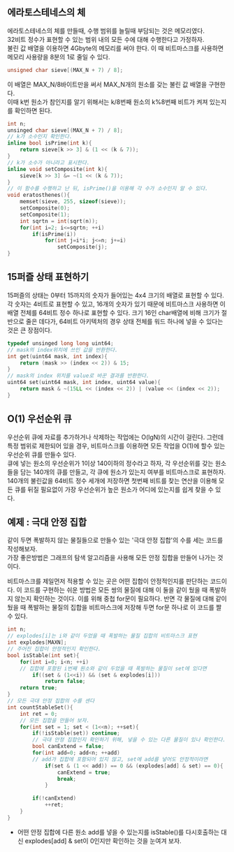 ## 에라토스테네스의 체 
에라토스테네스의 체를 만들때, 수행 범위를 늘릴때 부담되는 것은 메모리였다.  
32비트 정수가 표현할 수 있는 범위 내의 모든 수에 대해 수행한다고 가정하자.  
불린 값 배열을 이용하면 4Gbyte의 메모리를 써야 한다. 이 때 비트마스크를 사용하면 메모리 사용량을 8분의 1로 줄일 수 있다.  

```cpp
unsigned char sieve[(MAX_N + 7) / 8];
```
이 배열은 MAX_N/8바이트만을 써서 MAX_N개의 원소를 갖는 불린 값 배열을 구현한다.  
이때 k번 원소가 참인지를 알기 위해서는 k/8번째 원소의 k%8번째 비트가 켜져 있는지를 확인하면 된다.

```cpp
int n;
unsinged char sieve[(MAX_N + 7) / 8];
// k가 소수인지 확인한다.
inline bool isPrime(int k){
    return sieve[k >> 3] & (1 << (k & 7));
}
// k가 소수가 아니라고 표시한다.
inline void setComposite(int k){
    sieve[k >> 3] &= ~(1 << (k & 7));
}
// 이 함수를 수행하고 난 뒤, isPrime()을 이용해 각 수가 소수인지 알 수 있다.
void eratosthenes(){
    memset(sieve, 255, sizeof(sieve));
    setComposite(0);
    setComposite(1);
    int sqrtn = int(sqrt(n));
    for(int i=2; i<=sqrtn; ++i)
        if(isPrime(i))
            for(int j=i*i; j<=n; j+=i)
                setComposite(j);
}
``` 
## 15퍼즐 상태 표현하기
15퍼즐의 상태는 0부터 15까지의 숫자가 들어있는 4x4 크기의 배열로 표현할 수 있다. 각 숫자는 4비트로 표현할 수 있고, 16개의 숫자가 있기 때문에 비트마스크 사용하면 이 배열 전체를 64비트 정수 하나로 표현할 수 있다. 크기 16인 char배열에 비해 크기가 절반으로 줄은 데다가, 64비트 아키텍처의 경우 상태 전체를 워드 하나에 넣을 수 있다는 것은 큰 장점이다. 

```cpp
typedef unsinged long long uint64;
// mask의 index위치에 쓰인 값을 반환한다.
int get(uint64 mask, int index){
    return (mask >> (index << 2)) & 15;
}
// mask의 index 위치를 value로 바꾼 결과를 반환한다.
uint64 set(uint64 mask, int index, uint64 value){
    return mask & ~(15LL << (index << 2)) | (value << (index << 2));
}
```

## O(1) 우선순위 큐
우선순위 큐에 자료를 추가하거나 삭제하는 작업에는 O(lgN)의 시간이 걸린다. 그런데 특정 범위로 제한되어 있을 경우, 비트마스크를 이용하면 모든 작업을 O(1)에 할수 있는 우선순위 큐를 만들수 있다.  
큐에 넣는 원소의 우선순위가 1이상 140이하의 정수라고 하자, 각 우선순위를 갖는 원소들을 담는 140개의 큐를 만들고, 각 큐에 원소가 있는지 여부를 비트마스크로 표현하자. 140개의 불린값을 64비트 정수 세개에 저장하면 첫번째 비트를 찾는 연산을 이용해 모든 큐를 뒤질 필요없이 가장 우선순위가 높은 원소가 어디에 있는지를 쉽게 찾을 수 있다. 

## 예제 : 극대 안정 집합
같이 두면 폭발하지 않는 물질들으로 만들수 있는 '극대 안정 집합'의 수를 세는 코드를 작성해보자.  
가장 좋은방법은 그래프의 탐색 알고리즘을 사용해 모든 안정 집합을 만들어 나가는 것이다.  

비트마스크를 제일먼저 적용할 수 있는 곳은 어떤 집합이 안정적인지를 판단하는 코드이다. 이 코드를 구현하는 쉬운 방법은 모든 쌍의 물질에 대해 이 둘을 같이 뒀을 때 폭발하지 않는지 확인하는 것이다. 이를 위해 중첩 for문이 필요하다. 반면 각 물질에 대해 같이 뒀을 때 폭발하는 물질의 집합을 비트마스크에 저장해 두면 for문 하나로 이 코드를 짤 수 있다.

```cpp
int n;
// explodes[i]는 i와 같이 두었을 때 폭발하는 물질 집합의 비트마스크 표현
int explodes[MAXN];
// 주어진 집합이 안정적인지 확인한다.
bool isStable(int set){
    for(int i=0; i<n; ++i)
    // 집합에 포함된 i번째 원소와 같이 두었을 때 폭발하는 물질이 set에 있다면
        if((set & (1<<i)) && (set & explodes[i]))
            return false;
    return true;
}
// 모든 극대 안정 집합의 수를 센다
int countStableSet(){
    int ret = 0;
    // 모든 집합을 만들어 보자.
    for(int set = 1; set < (1<<n); ++set){
        if(!isStable(set)) continue;
        // 극대 안정 집합인지 확인하기 위해, 넣을 수 있는 다른 물질이 있나 확인한다.
        bool canExtend = false;
        for(int add=0; add<n; ++add)
        // add가 집합에 포함되어 있지 않고, set에 add를 넣어도 안정적이라면
            if(set & (1 << add)) == 0 && (explodes[add] & set) == 0){
                canExtend = true;
                break;
            }
        
        if(!canExtend)
            ++ret;
    }
}
```
- 어떤 안정 집합에 다른 원소 add를 넣을 수 있는지를 isStable()를 다시호출하는 대신 explodes[add] & set이 0인지만 확인하는 것을 눈여겨 보자.  

